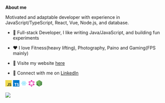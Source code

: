 **About me**

 Motivated and adaptable developer with experience in JavaScript/TypeScript, React, Vue, Node.js, and database.


- 💼 Full-stack Developer, I like writing Java/JavaScript, and building fun experiments

- ❤️ I love Fitness(heavy lifting), Photography, Paino and Gaming(FPS mainly)

- 🎇 Visite my website [here](https://www.owdran.com/)

- 🔗 Connect with me on [LinkedIn](https://www.linkedin.com/in/owdran/)


<code><img height="20" alt="javascript" src="https://raw.githubusercontent.com/github/explore/80688e429a7d4ef2fca1e82350fe8e3517d3494d/topics/javascript/javascript.png"></code>
<code><img height="20" alt="typescript" src="https://raw.githubusercontent.com/github/explore/80688e429a7d4ef2fca1e82350fe8e3517d3494d/topics/typescript/typescript.png"></code>
<code><img height="20" alt="react" src="https://raw.githubusercontent.com/github/explore/80688e429a7d4ef2fca1e82350fe8e3517d3494d/topics/react/react.png"></code>
<code><img height="20" alt="graphql" src="https://raw.githubusercontent.com/github/explore/5c058a388828bb5fde0bcafd4bc867b5bb3f26f3/topics/graphql/graphql.png"></code>
<code><img height="20" alt="nodejs" src="https://raw.githubusercontent.com/github/explore/80688e429a7d4ef2fca1e82350fe8e3517d3494d/topics/nodejs/nodejs.png"></code>    


<img   align="center" src="https://github-readme-stats.vercel.app/api/top-langs/?username=DMGoose&locale=en&line_height=33&theme=&langs_count=5&layout=compact"/>
